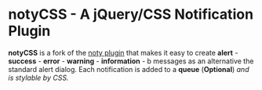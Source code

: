 # notyCSS - A jQuery/CSS Notification Plugin

**notyCSS** is a fork of the [noty plugin](http://needim.github.com/noty) that makes it easy to create **alert** - **success** - **error** - **warning** - **information** - b messages as an alternative the standard alert dialog. Each notification is added to a **queue** (**Optional**) *and is stylable by CSS.* 